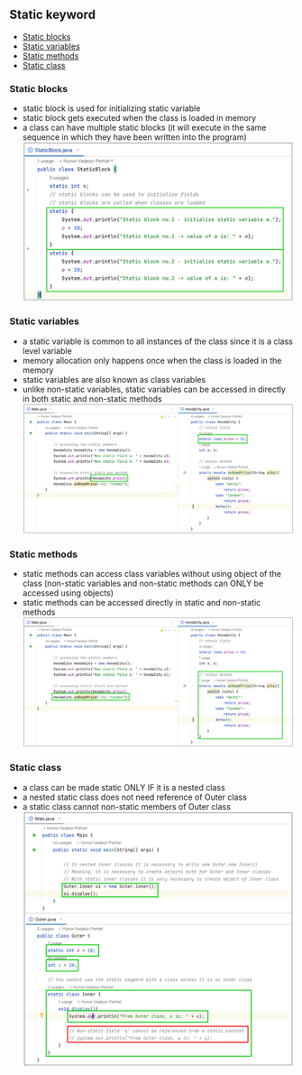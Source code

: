 ## Static keyword
- [Static blocks](#static-blocks)
- [Static variables](#static-variables)
- [Static methods](#static-methods)
- [Static class](#static-class)

### Static blocks
- static block is used for initializing static variable
- static block gets executed when the class is loaded in memory
- a class can have multiple static blocks (it will execute in the same sequence in which they have been written into the program)
  ![Static block](https://github.com/HunorVadaszPerhat/java_lang_specs/blob/main/images/static_blocks.png)

### Static variables
- a static variable is common to all instances of the class since it is a class level variable
- memory allocation only happens once when the class is loaded in the memory
- static variables are also known as class variables
- unlike non-static variables, static variables can be accessed in directly in both static and non-static methods
  ![Static variable](https://github.com/HunorVadaszPerhat/java_lang_specs/blob/main/images/static_variable.png)

### Static methods
- static methods can access class variables without using object of the class (non-static variables and non-static methods can ONLY be accessed using objects)
- static methods can be accessed directly in static and non-static methods
![Static methods](https://github.com/HunorVadaszPerhat/java_lang_specs/blob/main/images/static_methods.png)

### Static class
- a class can be made static ONLY IF it is a nested class
- a nested static class does not need reference of Outer class
- a static class cannot non-static members of Outer class
  ![Static class](https://github.com/HunorVadaszPerhat/java_lang_specs/blob/main/images/static_class.png)
